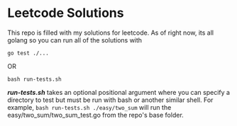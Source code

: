 # Leetcode Solutions

This repo is filled with my solutions for leetcode. As of right now, its all golang so you can run all of the solutions with 
```
go test ./...
```
OR
```
bash run-tests.sh
```

***run-tests.sh*** takes an optional positional argument where you can specify a directory to test but must be run with bash or another similar shell. For example, ```bash run-tests.sh ./easy/two_sum``` will run the easy/two_sum/two_sum_test.go from the repo's base folder.
